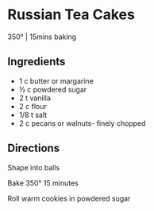# Russian Tea Cakes
350° | 15mins baking

## Ingredients
* 1 c butter or margarine
* ½ c powdered sugar
* 2 t vanilla
* 2 c flour
* 1/8 t salt
* 2 c pecans or walnuts- finely chopped

## Directions
Shape into balls

Bake 350° 15 minutes

Roll warm cookies in powdered sugar
